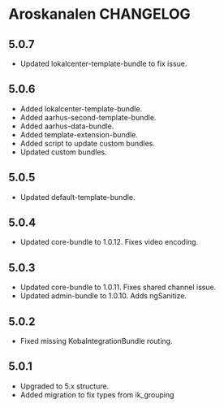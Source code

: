 # Aroskanalen CHANGELOG

## 5.0.7

* Updated lokalcenter-template-bundle to fix issue.

## 5.0.6

* Added lokalcenter-template-bundle.
* Added aarhus-second-template-bundle.
* Added aarhus-data-bundle.
* Added template-extension-bundle.
* Added script to update custom bundles.
* Updated custom bundles.

## 5.0.5

* Updated default-template-bundle.

## 5.0.4

* Updated core-bundle to 1.0.12. Fixes video encoding.

## 5.0.3

* Updated core-bundle to 1.0.11. Fixes shared channel issue.
* Updated admin-bundle to 1.0.10. Adds ngSanitize.

## 5.0.2

* Fixed missing KobaIntegrationBundle routing.

## 5.0.1

* Upgraded to 5.x structure.
* Added migration to fix types from ik_grouping
